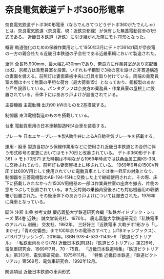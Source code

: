 # 奈良電気鉄道デトボ360形電車

奈良電気鉄道デトボ360形電車（ならでんきてつどうデトボ360がたでんしゃ）とは、奈良電気鉄道（奈良電、現：近鉄京都線）が保有した無蓋電動貨車の1形式である。
近畿日本鉄道（近鉄）に引き継がれた際にモト70形となった。

概要
軌道強化のための保線作業用として1950年3月にデトボ361の1両が奈良電の一方の親会社たる近畿日本鉄道の子会社である近畿車輛において製造された。

車体
全長15,900mm、最大幅2,430mmであり、奈良方に作業員室があり窓配置はd2、京都方は乗務員室を設置、いずれも半鋼製で3枚の窓を設けた非貫通構造の妻面を備える。前照灯は妻面幕板中央に灯具を取り付けている。両端の乗務員室の間はすべて無蓋の平坦な荷台（最大荷重15t）となっており、鋼板製のあおり戸を設置している。パンタグラフは奈良方の乗務員・作業員室の屋根上に設置されている。車体下にはあおり戸よけが設置されている。

主要機器
主電動機
出力90 kWのものを2基搭載する。

制御器
東洋電機製造のものを搭載している。

台車
電動貨車用の日本車輌製造NE4台車を装着する。

ブレーキ
日本エヤーブレーキ製A動作弁によるA自動空気ブレーキを搭載する。

運用・廃車
製造当初から保線作業用などに使用され近畿日本鉄道との合併に伴う形式称号の変更においてはモト70形と改番されている。
デトボ360形デトボ361 → モト70形71
また時期は不明ながら1969年時点では扶桑金属工業KS-33Lに交換されており、前照灯も妻面屋根上に移されている。
1969年9月の1500V昇圧では600V用として使用されていた電動貨車としては唯一昇圧の対象となり、制御器を三菱電機製のAB-194-15Hに交換した上で継続使用された。その際、床下に搭載しきれなかった1500V用機器の一部は作業員控室の座席を撤去、片側の窓をつぶして設置されている。また反対側の乗務員室後ろにも対応機器用の収納箱が設置された。その後車体下のあおり戸よけについては撤去された。1976年に廃車となっている。

脚注
注釈
出典
参考文献
慶応義塾大学鉄道研究会編『私鉄ガイドブック・シリーズ 第4巻 近鉄』 誠文堂新光社、1970年。
慶応義塾大学鉄道研究会『私鉄電車のアルバム 別冊』 交友社、1982年。
三好好三『近鉄電車 大軌デボ1形から「しまかぜ」「青の交響曲」まで100年余りの電車のすべて』（JTBキャンブックス）、JTBパブリッシング、2016年。ISBN 978-4-533-11435-9
『鉄道ピクトリアル』
「私鉄車両めぐり(78) 近畿日本鉄道[終]」『鉄道ピクトリアル』第226号、電気車研究会、1969年7月、70 - 75頁。 
「近畿日本鉄道特集」『鉄道ピクトリアル』第313号、電気車研究会、1975年11月。 
「特集 近畿日本鉄道」『鉄道ピクトリアル』第569号、電気車研究会、1992年12月。

関連項目
近畿日本鉄道の車両形式